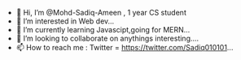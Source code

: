 - 👋 Hi, I’m @Mohd-Sadiq-Ameen , 1 year CS student
- 👀 I’m interested in Web dev...
- 🌱 I’m currently learning Javascipt,going for MERN...
- 💞️ I’m looking to collaborate on anythings interesting....
- 📫 How to reach me : Twitter = https://twitter.com/Sadiq010101...

<!---
Mohd-Sadiq-Ameen/Mohd-Sadiq-Ameen is a ✨ special ✨ repository because its `README.md` (this file) appears on your GitHub profile.
You can click the Preview link to take a look at your changes.
--->
